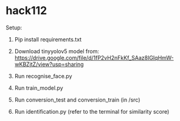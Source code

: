 # hack112

Setup:
1. Pip install requirements.txt
2. Download tinyyolov5 model from: https://drive.google.com/file/d/1fP2vH2nFkKf_SAaz8IGIqHmW-wKBZjtZ/view?usp=sharing

1. Run recognise_face.py
2. Run train_model.py
3. Run conversion_test and conversion_train (in /src)
4. Run identification.py (refer to the terminal for similarity score)
